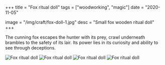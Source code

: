 +++
title = "Fox ritual doll"
tags = ["woodworking", "magic"]
date = "2020-11-05"

image = "/img/craft/fox-doll-1.jpg"
desc = "Small fox wooden ritual doll"
+++

The cunning fox escapes the hunter with its prey, crawl underneath brambles to the safety of its lair. Its power lies in its curiosity and ability to see through deceptions.

![Fox ritual doll](/img/craft/fox-doll-1.jpg)
![Fox ritual doll](/img/craft/fox-doll-2.jpg)
![Fox ritual doll](/img/craft/fox-doll-3.jpg)
![Fox ritual doll](/img/craft/fox-doll-4.jpg)
